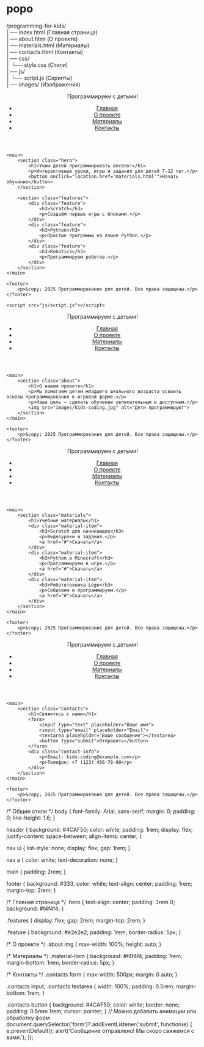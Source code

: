 # popo
/programming-for-kids/  
│── index.html          (Главная страница)  
│── about.html          (О проекте)  
│── materials.html      (Материалы)  
│── contacts.html       (Контакты)  
│── css/  
│   └── style.css       (Стили)  
│── js/  
│   └── script.js       (Скрипты)  
│── images/             (Изображения)  
<!DOCTYPE html>
<html lang="ru">
<head>
    <meta charset="UTF-8">
    <meta name="viewport" content="width=device-width, initial-scale=1.0">
    <title>Программирование для детей</title>
    <link rel="stylesheet" href="css/style.css">
</head>
<body>
    <header>
        <div class="logo">Программируем с детьми!</div>
        <nav>
            <ul>
                <li><a href="index.html">Главная</a></li>
                <li><a href="about.html">О проекте</a></li>
                <li><a href="materials.html">Материалы</a></li>
                <li><a href="contacts.html">Контакты</a></li>
            </ul>
        </nav>
    </header>

    <main>
        <section class="hero">
            <h1>Учим детей программировать весело!</h1>
            <p>Интерактивные уроки, игры и задания для детей 7-12 лет.</p>
            <button onclick="location.href='materials.html'">Начать обучение</button>
        </section>

        <section class="features">
            <div class="feature">
                <h3>Scratch</h3>
                <p>Создаём первые игры с блоками.</p>
            </div>
            <div class="feature">
                <h3>Python</h3>
                <p>Простые программы на языке Python.</p>
            </div>
            <div class="feature">
                <h3>Robotics</h3>
                <p>Программируем роботов.</p>
            </div>
        </section>
    </main>

    <footer>
        <p>&copy; 2025 Программирование для детей. Все права защищены.</p>
    </footer>

    <script src="js/script.js"></script>
</body>
</html>
<!DOCTYPE html>
<html lang="ru">
<head>
    <meta charset="UTF-8">
    <meta name="viewport" content="width=device-width, initial-scale=1.0">
    <title>О проекте | Программирование для детей</title>
    <link rel="stylesheet" href="css/style.css">
</head>
<body>
    <header>
        <div class="logo">Программируем с детьми!</div>
        <nav>
            <ul>
                <li><a href="index.html">Главная</a></li>
                <li><a href="about.html">О проекте</a></li>
                <li><a href="materials.html">Материалы</a></li>
                <li><a href="contacts.html">Контакты</a></li>
            </ul>
        </nav>
    </header>

    <main>
        <section class="about">
            <h1>О нашем проекте</h1>
            <p>Мы помогаем детям младшего школьного возраста освоить основы программирования в игровой форме.</p>
            <p>Наша цель — сделать обучение увлекательным и доступным.</p>
            <img src="images/kids-coding.jpg" alt="Дети программируют">
        </section>
    </main>

    <footer>
        <p>&copy; 2025 Программирование для детей. Все права защищены.</p>
    </footer>
</body>
</html>
<!DOCTYPE html>
<html lang="ru">
<head>
    <meta charset="UTF-8">
    <meta name="viewport" content="width=device-width, initial-scale=1.0">
    <title>Материалы | Программирование для детей</title>
    <link rel="stylesheet" href="css/style.css">
</head>
<body>
    <header>
        <div class="logo">Программируем с детьми!</div>
        <nav>
            <ul>
                <li><a href="index.html">Главная</a></li>
                <li><a href="about.html">О проекте</a></li>
                <li><a href="materials.html">Материалы</a></li>
                <li><a href="contacts.html">Контакты</a></li>
            </ul>
        </nav>
    </header>

    <main>
        <section class="materials">
            <h1>Учебные материалы</h1>
            <div class="material-item">
                <h3>Scratch для начинающих</h3>
                <p>Видеоуроки и задания.</p>
                <a href="#">Скачать</a>
            </div>
            <div class="material-item">
                <h3>Python в Minecraft</h3>
                <p>Программируем в игре.</p>
                <a href="#">Скачать</a>
            </div>
            <div class="material-item">
                <h3>Робототехника Lego</h3>
                <p>Собираем и программируем.</p>
                <a href="#">Скачать</a>
            </div>
        </section>
    </main>

    <footer>
        <p>&copy; 2025 Программирование для детей. Все права защищены.</p>
    </footer>
</body>
</html>
<!DOCTYPE html>
<html lang="ru">
<head>
    <meta charset="UTF-8">
    <meta name="viewport" content="width=device-width, initial-scale=1.0">
    <title>Контакты | Программирование для детей</title>
    <link rel="stylesheet" href="css/style.css">
</head>
<body>
    <header>
        <div class="logo">Программируем с детьми!</div>
        <nav>
            <ul>
                <li><a href="index.html">Главная</a></li>
                <li><a href="about.html">О проекте</a></li>
                <li><a href="materials.html">Материалы</a></li>
                <li><a href="contacts.html">Контакты</a></li>
            </ul>
        </nav>
    </header>

    <main>
        <section class="contacts">
            <h1>Свяжитесь с нами</h1>
            <form>
                <input type="text" placeholder="Ваше имя">
                <input type="email" placeholder="Email">
                <textarea placeholder="Ваше сообщение"></textarea>
                <button type="submit">Отправить</button>
            </form>
            <div class="contact-info">
                <p>Email: kids-coding@example.com</p>
                <p>Телефон: +7 (123) 456-78-90</p>
            </div>
        </section>
    </main>

    <footer>
        <p>&copy; 2025 Программирование для детей. Все права защищены.</p>
    </footer>
</body>
</html>
/* Общие стили */
body {
    font-family: Arial, sans-serif;
    margin: 0;
    padding: 0;
    line-height: 1.6;
}

header {
    background: #4CAF50;
    color: white;
    padding: 1rem;
    display: flex;
    justify-content: space-between;
    align-items: center;
}

nav ul {
    list-style: none;
    display: flex;
    gap: 1rem;
}

nav a {
    color: white;
    text-decoration: none;
}

main {
    padding: 2rem;
}

footer {
    background: #333;
    color: white;
    text-align: center;
    padding: 1rem;
    margin-top: 2rem;
}

/* Главная страница */
.hero {
    text-align: center;
    padding: 3rem 0;
    background: #f4f4f4;
}

.features {
    display: flex;
    gap: 2rem;
    margin-top: 2rem;
}

.feature {
    background: #e2e2e2;
    padding: 1rem;
    border-radius: 5px;
}

/* О проекте */
.about img {
    max-width: 100%;
    height: auto;
}

/* Материалы */
.material-item {
    background: #f4f4f4;
    padding: 1rem;
    margin-bottom: 1rem;
    border-radius: 5px;
}

/* Контакты */
.contacts form {
    max-width: 500px;
    margin: 0 auto;
}

.contacts input, .contacts textarea {
    width: 100%;
    padding: 0.5rem;
    margin-bottom: 1rem;
}

.contacts button {
    background: #4CAF50;
    color: white;
    border: none;
    padding: 0.5rem 1rem;
    cursor: pointer;
}
// Можно добавить анимации или обработку форм
document.querySelector('form')?.addEventListener('submit', function(e) {
    e.preventDefault();
    alert('Сообщение отправлено! Мы скоро свяжемся с вами.');
});
